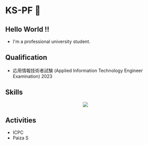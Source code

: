 # KS-PF 🎌
## Hello World !!

- I'm a professional university student.

## Qualification
- 応用情報技術者試験 (Applied Information Technology Engineer Examination) 2023

## Skills
<p align="center">
  <a href="https://skillicons.dev">
    <img src="https://skillicons.dev/icons?i=git,github,py,django,flask,html,css,bootstrap,js,ts,react,vite,blender,php,sqlite," />
  </a>
</p>

## Activities
- ICPC
- Paiza S
<!---
KS-PF/KS-PF is a ✨ special ✨ repository because its `README.md` (this file) appears on your GitHub profile.
You can click the Preview link to take a look at your changes.
--->
